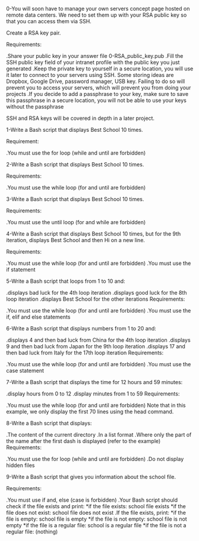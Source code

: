 0-You will soon have to manage your own servers concept page hosted on remote data centers. We need to set them up with your RSA public key so that you can access them via SSH.

Create a RSA key pair.

Requirements:

.Share your public key in your answer file 0-RSA_public_key.pub
.Fill the SSH public key field of your intranet profile with the public key you just generated
.Keep the private key to yourself in a secure location, you will use it later to connect to your servers using SSH. Some storing ideas are Dropbox, Google Drive, password manager, USB key. Failing to do so will prevent you to access your servers, which will prevent you from doing your projects
.If you decide to add a passphrase to your key, make sure to save this passphrase in a secure location, you will not be able to use your keys without the passphrase

SSH and RSA keys will be covered in depth in a later project.

1-Write a Bash script that displays Best School 10 times.

Requirement:

.You must use the for loop (while and until are forbidden)

2-Write a Bash script that displays Best School 10 times.

Requirements:

.You must use the while loop (for and until are forbidden)

3-Write a Bash script that displays Best School 10 times.

Requirements:

.You must use the until loop (for and while are forbidden)

4-Write a Bash script that displays Best School 10 times, but for the 9th iteration, displays Best School and then Hi on a new line.

Requirements:

.You must use the while loop (for and until are forbidden)
.You must use the if statement

5-Write a Bash script that loops from 1 to 10 and:

.displays bad luck for the 4th loop iteration
.displays good luck for the 8th loop iteration
.displays Best School for the other iterations
Requirements:

.You must use the while loop (for and until are forbidden)
.You must use the if, elif and else statements

6-Write a Bash script that displays numbers from 1 to 20 and:

.displays 4 and then bad luck from China for the 4th loop iteration
.displays 9 and then bad luck from Japan for the 9th loop iteration
.displays 17 and then bad luck from Italy for the 17th loop iteration
Requirements:

.You must use the while loop (for and until are forbidden)
.You must use the case statement

7-Write a Bash script that displays the time for 12 hours and 59 minutes:

.display hours from 0 to 12
.display minutes from 1 to 59
Requirements:

.You must use the while loop (for and until are forbidden)
Note that in this example, we only display the first 70 lines using the head command.

8-Write a Bash script that displays:

.The content of the current directory
.In a list format
.Where only the part of the name after the first dash is displayed (refer to the example)
Requirements:

.You must use the for loop (while and until are forbidden)
.Do not display hidden files

9-Write a Bash script that gives you information about the school file.

Requirements:

.You must use if and, else (case is forbidden)
.Your Bash script should check if the file exists and print:
  *if the file exists: school file exists
  *if the file does not exist: school file does not exist
.If the file exists, print:
  *if the file is empty: school file is empty
  *if the file is not empty: school file is not empty
  *if the file is a regular file: school is a regular file
  *if the file is not a regular file: (nothing)
